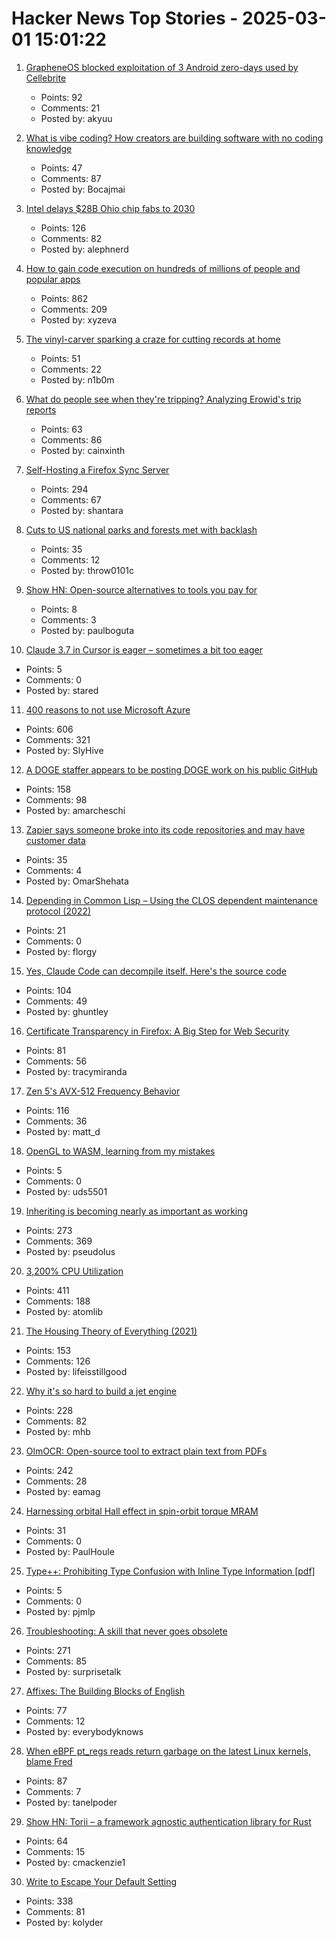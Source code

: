 # Hacker News Top Stories - 2025-03-01 15:01:22

1. [GrapheneOS blocked exploitation of 3 Android zero-days used by Cellebrite](https://grapheneos.social/@GrapheneOS/114081753914226921)
   - Points: 92
   - Comments: 21
   - Posted by: akyuu

2. [What is vibe coding? How creators are building software with no coding knowledge](https://alitu.com/creator/workflow/what-is-vibe-coding/)
   - Points: 47
   - Comments: 87
   - Posted by: Bocajmai

3. [Intel delays $28B Ohio chip fabs to 2030](https://www.reuters.com/technology/intel-delays-28-billion-ohio-chip-factory-2030-local-media-reports-2025-02-28/)
   - Points: 126
   - Comments: 82
   - Posted by: alephnerd

4. [How to gain code execution on hundreds of millions of people and popular apps](https://kibty.town/blog/todesktop/)
   - Points: 862
   - Comments: 209
   - Posted by: xyzeva

5. [The vinyl-carver sparking a craze for cutting records at home](https://www.theguardian.com/music/2025/feb/25/vinyl-carver-lathe-cutters-home-cutting-records-craze)
   - Points: 51
   - Comments: 22
   - Posted by: n1b0m

6. [What do people see when they're tripping? Analyzing Erowid's trip reports](https://themicrodose.substack.com/p/what-do-people-see-when-theyre-tripping)
   - Points: 63
   - Comments: 86
   - Posted by: cainxinth

7. [Self-Hosting a Firefox Sync Server](https://blog.diego.dev/posts/firefox-sync-server/)
   - Points: 294
   - Comments: 67
   - Posted by: shantara

8. [Cuts to US national parks and forests met with backlash](https://www.bbc.com/news/articles/czx7kez4vx2o)
   - Points: 35
   - Comments: 12
   - Posted by: throw0101c

9. [Show HN: Open-source alternatives to tools you pay for](https://alternativeoss.com)
   - Points: 8
   - Comments: 3
   - Posted by: paulboguta

10. [Claude 3.7 in Cursor is eager – sometimes a bit too eager](https://mathstodon.xyz/@pmigdal/114087340065429837)
   - Points: 5
   - Comments: 0
   - Posted by: stared

11. [400 reasons to not use Microsoft Azure](https://azsh.it)
   - Points: 606
   - Comments: 321
   - Posted by: SlyHive

12. [A DOGE staffer appears to be posting DOGE work on his public GitHub](https://twitter.com/SollenbergerRC/status/1895609294810464390)
   - Points: 158
   - Comments: 98
   - Posted by: amarcheschi

13. [Zapier says someone broke into its code repositories and may have customer data](https://www.theverge.com/news/622026/zapier-data-breach-code-repositories)
   - Points: 35
   - Comments: 4
   - Posted by: OmarShehata

14. [Depending in Common Lisp – Using the CLOS dependent maintenance protocol (2022)](https://stevelosh.com/blog/2022/08/depending-in-common-lisp/)
   - Points: 21
   - Comments: 0
   - Posted by: florgy

15. [Yes, Claude Code can decompile itself. Here's the source code](https://ghuntley.com/tradecraft/)
   - Points: 104
   - Comments: 49
   - Posted by: ghuntley

16. [Certificate Transparency in Firefox: A Big Step for Web Security](https://blog.transparency.dev/ct-in-firefox)
   - Points: 81
   - Comments: 56
   - Posted by: tracymiranda

17. [Zen 5's AVX-512 Frequency Behavior](https://chipsandcheese.com/p/zen-5s-avx-512-frequency-behavior)
   - Points: 116
   - Comments: 36
   - Posted by: matt_d

18. [OpenGL to WASM, learning from my mistakes](https://uds5501.github.io/mindpalace/2025/03/01/opengl-webgl-porting.html)
   - Points: 5
   - Comments: 0
   - Posted by: uds5501

19. [Inheriting is becoming nearly as important as working](https://www.economist.com/leaders/2025/02/27/inheriting-is-becoming-nearly-as-important-as-working)
   - Points: 273
   - Comments: 369
   - Posted by: pseudolus

20. [3,200% CPU Utilization](https://josephmate.github.io/2025-02-26-3200p-cpu-util/)
   - Points: 411
   - Comments: 188
   - Posted by: atomlib

21. [The Housing Theory of Everything (2021)](https://worksinprogress.co/issue/the-housing-theory-of-everything/)
   - Points: 153
   - Comments: 126
   - Posted by: lifeisstillgood

22. [Why it's so hard to build a jet engine](https://www.construction-physics.com/p/why-its-so-hard-to-build-a-jet-engine)
   - Points: 228
   - Comments: 82
   - Posted by: mhb

23. [OlmOCR: Open-source tool to extract plain text from PDFs](https://olmocr.allenai.org/)
   - Points: 242
   - Comments: 28
   - Posted by: eamag

24. [Harnessing orbital Hall effect in spin-orbit torque MRAM](https://www.nature.com/articles/s41467-024-55437-x)
   - Points: 31
   - Comments: 0
   - Posted by: PaulHoule

25. [Type++: Prohibiting Type Confusion with Inline Type Information [pdf]](https://www.ndss-symposium.org/wp-content/uploads/2025-53-paper.pdf)
   - Points: 5
   - Comments: 0
   - Posted by: pjmlp

26. [Troubleshooting: A skill that never goes obsolete](https://www.autodidacts.io/troubleshooting/)
   - Points: 271
   - Comments: 85
   - Posted by: surprisetalk

27. [Affixes: The Building Blocks of English](https://www.affixes.org/index.html)
   - Points: 77
   - Comments: 12
   - Posted by: everybodyknows

28. [When eBPF pt_regs reads return garbage on the latest Linux kernels, blame Fred](https://tanelpoder.com/posts/ebpf-pt-regs-error-on-linux-blame-fred/)
   - Points: 87
   - Comments: 7
   - Posted by: tanelpoder

29. [Show HN: Torii – a framework agnostic authentication library for Rust](https://github.com/cmackenzie1/torii-rs)
   - Points: 64
   - Comments: 15
   - Posted by: cmackenzie1

30. [Write to Escape Your Default Setting](https://kupajo.com/write-to-escape-your-default-setting/)
   - Points: 338
   - Comments: 81
   - Posted by: kolyder

